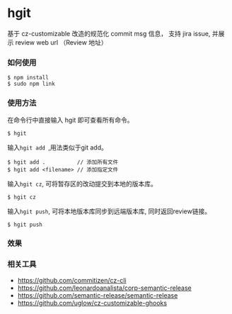 
# hgit

基于 cz-customizable 改造的规范化 commit msg 信息， 支持 jira issue, 并展示 review web url （Review 地址）

### 如何使用

```
$ npm install 
$ sudo npm link 
```

### 使用方法

在命令行中直接输入 hgit 即可查看所有命令。

```
$ hgit
```

输入`hgit add `,用法类似于git add。

```
$ hgit add .          // 添加所有文件
$ hgit add <filename> // 添加指定文件
```

输入` hgit cz `, 可将暂存区的改动提交到本地的版本库。

```
$ hgit cz
```


输入` hgit push `, 可将本地版本库同步到远端版本库, 同时返回review链接。

```
$ hgit push
```
### 效果

### 相关工具

- https://github.com/commitizen/cz-cli 
- https://github.com/leonardoanalista/corp-semantic-release 
- https://github.com/semantic-release/semantic-release
- https://github.com/uglow/cz-customizable-ghooks


